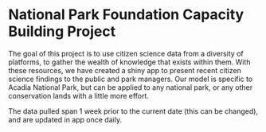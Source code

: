 # National Park Foundation Capacity Building Project

The goal of this project is to use citizen science data from a diversity of platforms,
to gather the wealth of knowledge that exists within them. With these resources, we
have created a shiny app to present recent citizen science findings to the public
and park managers. Our model is specific to Acadia National Park, but can be applied to
any national park, or any other conservation lands with a little more effort.

The data pulled span 1 week prior to the current date (this can be changed), and are
updated in app once daily. 